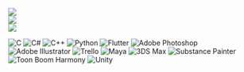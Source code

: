 ![](https://github-readme-stats-ten-wine.vercel.app/api?username=andycubico&count_private=true&theme=tokyonight&show_icons=true)<br/>
![](https://github-readme-streak-stats.herokuapp.com/?user=andycubico&theme=dark&hide_border=false)<br/>
![](https://github-readme-stats.vercel.app/api/top-langs/?username=andycubico&theme=dark&hide_border=false&include_all_commits=true&count_private=false&layout=compact)

![C](https://img.shields.io/badge/c-%2300599C.svg?style=flat&logo=c&logoColor=white) ![C#](https://img.shields.io/badge/C%23-%23239120.svg?style=flat&logo=c-sharp&logoColor=white) ![C++](https://img.shields.io/badge/c++-%2300599C.svg?style=flat&logo=c%2B%2B&logoColor=white) ![Python](https://img.shields.io/badge/python-3670A0?style=flat&logo=python&logoColor=ffdd54) ![Flutter](https://img.shields.io/badge/Flutter-%2302569B.svg?style=flat&logo=Flutter&logoColor=white) ![Adobe Photoshop](https://img.shields.io/badge/Adobe_Photoshop-%2331A8FF.svg?style=flat&logo=adobephotoshop&logoColor=white) ![Adobe Illustrator](https://img.shields.io/badge/Adobe_Illustrator-%23FF9A00.svg?style=flat&logo=adobeillustrator&logoColor=white) ![Trello](https://img.shields.io/badge/Trello-%23026AA7.svg?style=flat&logo=Trello&logoColor=white) ![Maya](https://img.shields.io/badge/Maya-%23A52A2A.svg?style=flat&logo=autodesk&logoColor=white) ![3DS Max](https://img.shields.io/badge/3DS_Max-%230066CC.svg?style=flat&logo=autodesk&logoColor=white) ![Substance Painter](https://img.shields.io/badge/Substance_Painter-%23E7473C.svg?style=flat&logo=substance-painter&logoColor=white) ![Toon Boom Harmony](https://img.shields.io/badge/Toon_Boom_Harmony-%238A82CC.svg?style=flat&logo=toon-boom-harmony&logoColor=white) ![Unity](https://img.shields.io/badge/Unity-%23000000.svg?style=flat&logo=unity&logoColor=white)

<!--
**AndyCubico/andycubico** is a ✨ _special_ ✨ repository because its `README.md` (this file) appears on your GitHub profile.

Here are some ideas to get you started:

- 🔭 I’m currently working on ...
- 🌱 I’m currently learning ...
- 👯 I’m looking to collaborate on ...
- 🤔 I’m looking for help with ...
- 💬 Ask me about ...
- 📫 How to reach me: ...
- 😄 Pronouns: ...
- ⚡ Fun fact: ...
-->
